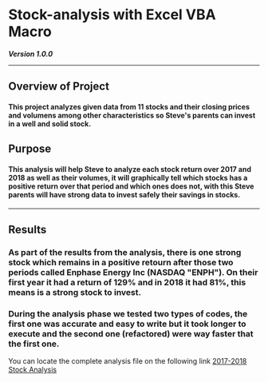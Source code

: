 # Stock-analysis with Excel VBA Macro 

***Version 1.0.0***

---

## Overview of Project
#### This project analyzes given data from 11 stocks and their closing prices and volumens among other characteristics so Steve's parents can invest in a well and solid stock.

## Purpose
#### This analysis will help Steve to analyze each stock return over 2017 and 2018 as well as their volumes, it will graphically tell which stocks has a positive return over that period and which ones does not, with this Steve parents will have strong data to invest safely their savings in stocks.

---

## Results
### As part of the results from the analysis, there is one strong stock which remains in a positive retourn after those two periods called Enphase Energy Inc (NASDAQ "ENPH"). On their first year it had a return of 129% and in 2018 it had 81%, this means is a strong stock to invest.
###
### During the analysis phase we tested two types of codes, the first one was accurate and easy to write but it took longer to execute and the second one (refactored) were way faster that the first one.

You can locate the complete analysis file on the following link [2017-2018 Stock Analysis](https://github.com/SeRoGaTa/kickstarter-analysis/blob/main/Challenge_1/Kickstarter_Challenge.zip)
